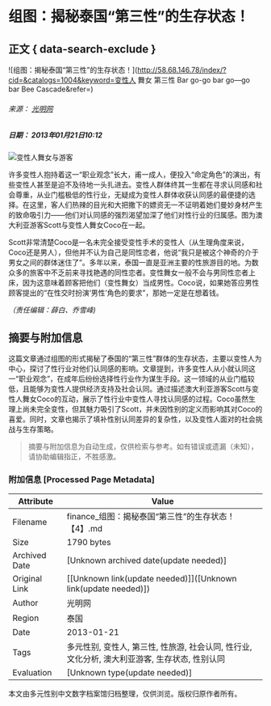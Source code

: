 # 组图：揭秘泰国“第三性”的生存状态！

## 正文 { data-search-exclude }


![组图：揭秘泰国“第三性”的生存状态！](http://58.68.146.78/index/?cid=&catalogs=1004&keyword=变性人 舞女 第三性 Bar go-go bar go—go bar Bee Cascade&refer=)

###### 来源： [光明网](http://www.gmw.cn/)  
##### 日期： 2013年01月21日10:12  

![变性人舞女与游客](http://www.people.com.cn/mediafile/pic/20130121/32/3820321363704224104.jpg)

许多变性人抱持着这一“职业观念”长大，甫一成人，便投入“命定角色”的演出，有些变性人甚至是迫不及待地一头扎进去。变性人群体终其一生都在寻求认同感和社会尊重，从业门槛极低的性行业，无疑成为变性人群体收获认同感的最便捷的选择。在这里，客人们热辣的目光和大把撒下的嫖资无一不证明着她们曼妙身材产生的致命吸引力——他们对认同感的强烈渴望加深了他们对性行业的归属感。图为澳大利亚游客Scott与变性人舞女Coco在一起。

Scott非常清楚Coco是一名未完全接受变性手术的变性人（从生理角度来说，Coco还是男人），但他并不认为自己是同性恋者，他说“我只是被这个神奇的介于男女之间的群体迷住了”。多年以来，泰国一直是亚洲主要的性旅游目的地。为数众多的旅客中不乏前来寻找艳遇的同性恋者。变性舞女一般不会与男同性恋者上床，因为这意味着顾客把他们（变性舞女）当成男性。Coco说，如果她答应男性顾客提出的“在性交时扮演‘男性’角色的要求”，那她一定是在想着钱。

_（责任编辑：薛白、乔雪峰)_
<!-- tcd_original_link http://finance.people.com.cn/n/2013/0121/c1004-20270217-4.html -->


## 摘要与附加信息

<!-- tcd_abstract -->
这篇文章通过组图的形式揭秘了泰国的“第三性”群体的生存状态，主要以变性人为中心，探讨了性行业对他们认同感的影响。文章提到，许多变性人从小就认同这一“职业观念”，在成年后纷纷选择性行业作为谋生手段。这一领域的从业门槛较低，且能够为变性人提供经济支持及社会认同。通过描述澳大利亚游客Scott与变性人舞女Coco的互动，展示了性行业中变性人寻找认同感的过程。Coco虽然生理上尚未完全变性，但其魅力吸引了Scott，并未因性别的定义而影响其对Coco的喜爱。同时，文章也揭示了填补性别认同差异的复杂性，以及变性人面对的社会挑战与生存策略。
<!-- tcd_abstract_end -->

> 摘要与附加信息为自动生成，仅供检索与参考。如有错误或遗漏（未知），请协助编辑指正，不胜感激。

### 附加信息 [Processed Page Metadata]

| Attribute       | Value                                  |
|-----------------|----------------------------------------|
| Filename        | finance_组图：揭秘泰国“第三性”的生存状态！【4】.md                             |
| Size            | 1790 bytes                           |
| Archived Date   | [Unknown archived date(update needed)]                             |
| Original Link   | [[Unknown link(update needed)]]([Unknown link(update needed)])                       |
| Author          | 光明网                               |
| Region          | 泰国                               |
| Date            | 2013-01-21                                 |
| Tags            | 多元性别, 变性人, 第三性, 性旅游, 社会认同, 性行业, 文化分析, 澳大利亚游客, 生存状态, 性别认同                                 |
| Evaluation            | [Unknown type(update needed)]                                 |
<!-- tcd_table_end -->

本文由多元性别中文数字档案馆归档整理，仅供浏览。版权归原作者所有。
